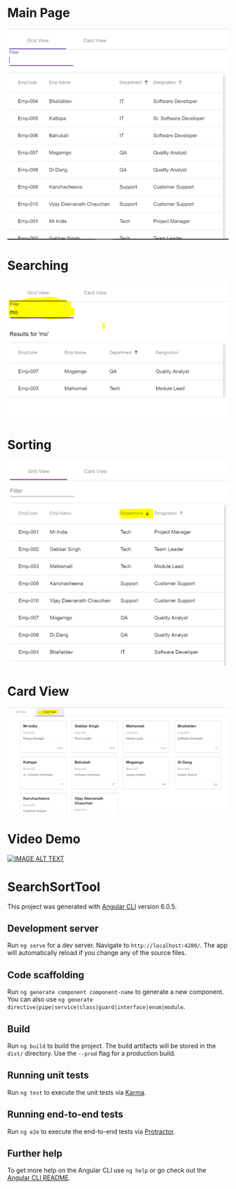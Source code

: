 # Main Page

![Searching](https://github.com/martandsingh/AngularMaterialSearchSort/blob/master/src/images/mainpage.PNG)

# Searching
![Searching](https://github.com/martandsingh/AngularMaterialSearchSort/blob/master/src/images/Filter.PNG)

# Sorting
![Sorting](https://github.com/martandsingh/AngularMaterialSearchSort/blob/master/src/images/sorting.PNG)

# Card View
![Card View](https://github.com/martandsingh/AngularMaterialSearchSort/blob/master/src/images/cardview.PNG)

# Video Demo
[![IMAGE ALT TEXT](http://img.youtube.com/vi/UNNqTCVh8Hg/0.jpg)](http://www.youtube.com/watch?v=UNNqTCVh8Hg "Angular Material Search, Sorting with Grid & Card View")

# SearchSortTool

This project was generated with [Angular CLI](https://github.com/angular/angular-cli) version 6.0.5.

## Development server

Run `ng serve` for a dev server. Navigate to `http://localhost:4200/`. The app will automatically reload if you change any of the source files.

## Code scaffolding

Run `ng generate component component-name` to generate a new component. You can also use `ng generate directive|pipe|service|class|guard|interface|enum|module`.

## Build

Run `ng build` to build the project. The build artifacts will be stored in the `dist/` directory. Use the `--prod` flag for a production build.

## Running unit tests

Run `ng test` to execute the unit tests via [Karma](https://karma-runner.github.io).

## Running end-to-end tests

Run `ng e2e` to execute the end-to-end tests via [Protractor](http://www.protractortest.org/).

## Further help

To get more help on the Angular CLI use `ng help` or go check out the [Angular CLI README](https://github.com/angular/angular-cli/blob/master/README.md).
